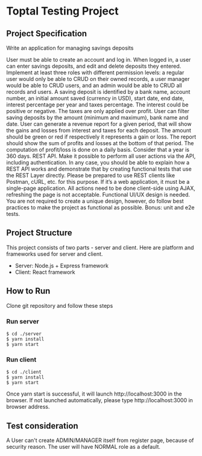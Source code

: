 # Toptal Testing Project
## Project Specification
Write an application for managing savings deposits

User must be able to create an account and log in.
When logged in, a user can enter savings deposits, and edit and delete deposits they entered.
Implement at least three roles with different permission levels: a regular user would only be able to CRUD on their owned records, a user manager would be able to CRUD users, and an admin would be able to CRUD all records and users.
A saving deposit is identified by a bank name, account number, an initial amount saved (currency in USD), start date, end date, interest percentage per year and taxes percentage.
The interest could be positive or negative. The taxes are only applied over profit.
User can filter saving deposits by the amount (minimum and maximum), bank name and date.
User can generate a revenue report for a given period, that will show the gains and losses from interest and taxes for each deposit. The amount should be green or red if respectively it represents a gain or loss. The report should show the sum of profits and losses at the bottom of that period. 
The computation of profit/loss is done on a daily basis. Consider that a year is 360 days. 
REST API. Make it possible to perform all user actions via the API, including authentication.
In any case, you should be able to explain how a REST API works and demonstrate that by creating functional tests that use the REST Layer directly. Please be prepared to use REST clients like Postman, cURL, etc. for this purpose.
If it’s a web application, it must be a single-page application. All actions need to be done client-side using AJAX, refreshing the page is not acceptable.
Functional UI/UX design is needed. You are not required to create a unique design, however, do follow best practices to make the project as functional as possible.
Bonus: unit and e2e tests.

## Project Structure
This project consists of two parts - server and client. Here are platform and frameworks used for server and client.
* Server: Node.js + Express framework
* Client: React framework

## How to Run
Clone git repository and follow these steps

### Run server
```
$ cd ./server
$ yarn install
$ yarn start
```

### Run client
```
$ cd ./client
$ yarn install
$ yarn start
```

Once yarn start is successful, it will launch http://localhost:3000 in the browser. 
If not launched automatically, please type http://localhost:3000 in browser address.

## Test consideration
A User can't create ADMIN/MANAGER itself from register page, because of security reason. 
The user will have NORMAL role as a default.   
